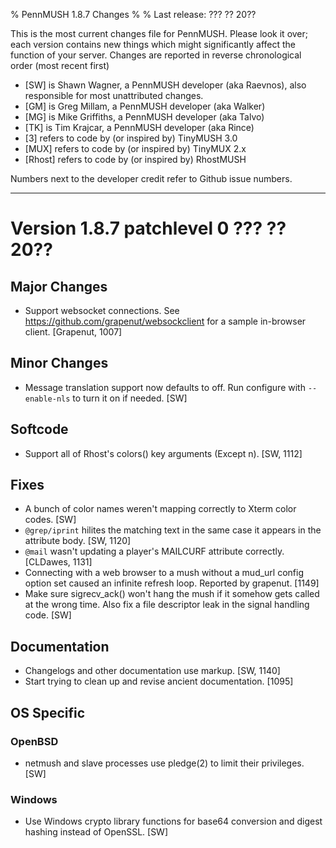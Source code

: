 % PennMUSH 1.8.7 Changes
%
% Last release: ??? ?? 20??

This is the most current changes file for PennMUSH. Please look it over; each version contains new things which might significantly affect the function of your server.  Changes are reported in reverse chronological order (most recent first)

* [SW] is Shawn Wagner, a PennMUSH developer (aka Raevnos), also responsible for most unattributed changes.
* [GM] is Greg Millam, a PennMUSH developer (aka Walker)
* [MG] is Mike Griffiths, a PennMUSH developer (aka Talvo)
* [TK] is Tim Krajcar, a PennMUSH developer (aka Rince)
* [3] refers to code by (or inspired by) TinyMUSH 3.0
* [MUX] refers to code by (or inspired by) TinyMUX 2.x
* [Rhost] refers to code by (or inspired by) RhostMUSH

Numbers next to the developer credit refer to Github issue numbers.

-------------------------------------------------------------------------------

Version 1.8.7 patchlevel 0 ??? ?? 20??
======================================

Major Changes
-------------

* Support websocket connections. See <https://github.com/grapenut/websockclient> for a
  sample in-browser client. [Grapenut, 1007]

Minor Changes
-------------

* Message translation support now defaults to off. Run configure with `--enable-nls` to turn it on if needed. [SW]

Softcode
--------

* Support all of Rhost's colors() key arguments (Except n). [SW, 1112]

Fixes
-----

* A bunch of color names weren't mapping correctly to Xterm color codes. [SW]
* `@grep/iprint` hilites the matching text in the same case it appears in the attribute body. [SW, 1120]
* `@mail` wasn't updating a player's MAILCURF attribute correctly. [CLDawes, 1131]
* Connecting with a web browser to a mush without a mud_url config
  option set caused an infinite refresh loop. Reported by
  grapenut. [1149]
* Make sure sigrecv_ack() won't hang the mush if it somehow gets
  called at the wrong time. Also fix a file descriptor leak in the
  signal handling code. [SW]

Documentation
-------------

* Changelogs and other documentation use markup. [SW, 1140]
* Start trying to clean up and revise ancient documentation. [1095]

OS Specific
-----------

### OpenBSD ###

* netmush and slave processes use pledge(2) to limit their privileges. [SW]

### Windows ###

* Use Windows crypto library functions for base64 conversion and digest hashing instead of OpenSSL. [SW]

